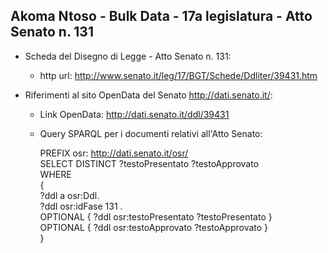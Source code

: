 ## Akoma Ntoso - Bulk Data - 17a legislatura - Atto Senato n. 131 ##

* Scheda del Disegno di Legge - Atto Senato n. 131:
	* http url: http://www.senato.it/leg/17/BGT/Schede/Ddliter/39431.htm

* Riferimenti al sito OpenData del Senato http://dati.senato.it/:
	* Link OpenData: http://dati.senato.it/ddl/39431
	* Query SPARQL per i documenti relativi all'Atto Senato:

        PREFIX osr: <http://dati.senato.it/osr/>  
		SELECT DISTINCT ?testoPresentato ?testoApprovato  
		WHERE  
		{  
		    ?ddl a osr:Ddl.  
		    ?ddl osr:idFase 131 .  
		    OPTIONAL { ?ddl osr:testoPresentato ?testoPresentato }  
		    OPTIONAL { ?ddl osr:testoApprovato ?testoApprovato }  
		}
		